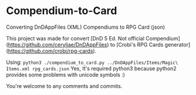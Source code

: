 # Compendium-to-Card
Converting DnDAppFiles (XML) Compendiums to RPG Card (json)

This project was made for convert [DnD 5 Ed. Not official Compendium] (https://github.com/ceryliae/DnDAppFiles) to [Crobi's RPG Cards generator] (https://github.com/crobi/rpg-cards).

Using: `python3 ./compendium_to_card.py ../DnDAppFiles/Items/Magic\ Items.xml rpg_cards.json` 
Yes, It's required python3 because python2 provides some problems with unicode symbols :)

You're welcome to any comments and commits.
